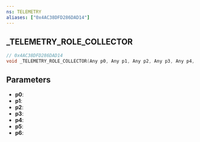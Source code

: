 ```yaml
---
ns: TELEMETRY
aliases: ["0x4AC38DFD286DAD14"]
---
```

## _TELEMETRY_ROLE_COLLECTOR

```c
// 0x4AC38DFD286DAD14
void _TELEMETRY_ROLE_COLLECTOR(Any p0, Any p1, Any p2, Any p3, Any p4, Any p5, Any p6);
```

## Parameters
* **p0**:
* **p1**:
* **p2**:
* **p3**:
* **p4**:
* **p5**:
* **p6**:

